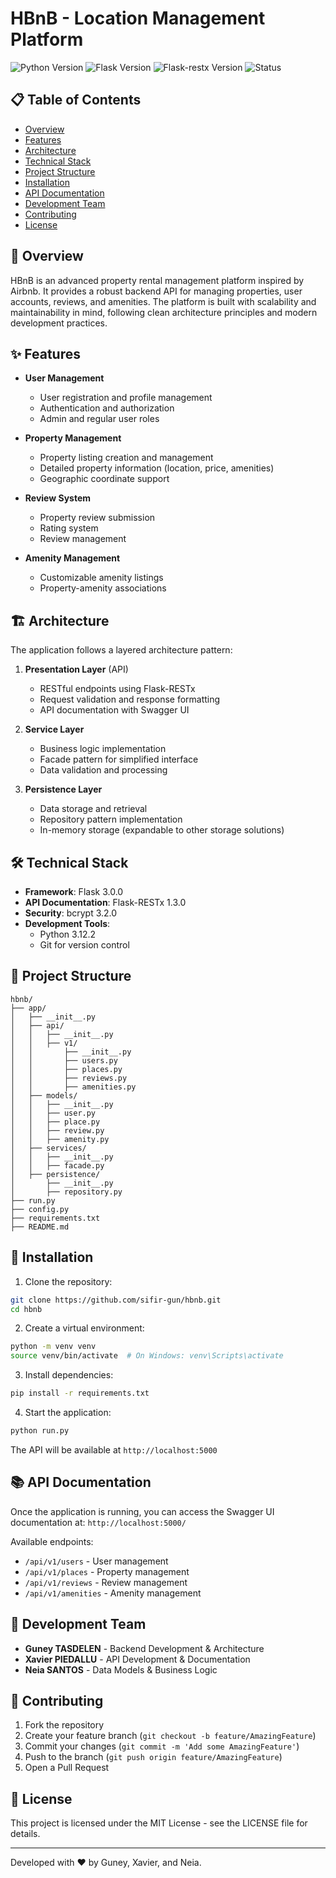 # HBnB - Location Management Platform

![Python Version](https://img.shields.io/badge/python-3.12.2-blue.svg)
![Flask Version](https://img.shields.io/badge/flask-3.0.0-green.svg)
![Flask-restx Version](https://img.shields.io/badge/flask-restx-1.3.0-red.svg)
![Status](https://img.shields.io/badge/status-development-yellow.svg)

## 📋 Table of Contents

- [Overview](#overview)
- [Features](#features)
- [Architecture](#architecture)
- [Technical Stack](#technical-stack)
- [Project Structure](#project-structure)
- [Installation](#installation)
- [API Documentation](#api-documentation)
- [Development Team](#development-team)
- [Contributing](#contributing)
- [License](#license)

## 🎯 Overview

HBnB is an advanced property rental management platform inspired by Airbnb. It provides a robust backend API for managing properties, user accounts, reviews, and amenities. The platform is built with scalability and maintainability in mind, following clean architecture principles and modern development practices.

## ✨ Features

- **User Management**
  - User registration and profile management
  - Authentication and authorization
  - Admin and regular user roles

- **Property Management**
  - Property listing creation and management
  - Detailed property information (location, price, amenities)
  - Geographic coordinate support

- **Review System**
  - Property review submission
  - Rating system
  - Review management

- **Amenity Management**
  - Customizable amenity listings
  - Property-amenity associations

## 🏗 Architecture

The application follows a layered architecture pattern:

1. **Presentation Layer** (API)
   - RESTful endpoints using Flask-RESTx
   - Request validation and response formatting
   - API documentation with Swagger UI

2. **Service Layer**
   - Business logic implementation
   - Facade pattern for simplified interface
   - Data validation and processing

3. **Persistence Layer**
   - Data storage and retrieval
   - Repository pattern implementation
   - In-memory storage (expandable to other storage solutions)

## 🛠 Technical Stack

- **Framework**: Flask 3.0.0
- **API Documentation**: Flask-RESTx 1.3.0
- **Security**: bcrypt 3.2.0
- **Development Tools**:
  - Python 3.12.2
  - Git for version control

## 📁 Project Structure

```
hbnb/
├── app/
│   ├── __init__.py
│   ├── api/
│   │   ├── __init__.py
│   │   ├── v1/
│   │       ├── __init__.py
│   │       ├── users.py
│   │       ├── places.py
│   │       ├── reviews.py
│   │       ├── amenities.py
│   ├── models/
│   │   ├── __init__.py
│   │   ├── user.py
│   │   ├── place.py
│   │   ├── review.py
│   │   ├── amenity.py
│   ├── services/
│   │   ├── __init__.py
│   │   ├── facade.py
│   ├── persistence/
│       ├── __init__.py
│       ├── repository.py
├── run.py
├── config.py
├── requirements.txt
├── README.md
```

## 🚀 Installation

1. Clone the repository:
```bash
git clone https://github.com/sifir-gun/hbnb.git
cd hbnb
```

2. Create a virtual environment:
```bash
python -m venv venv
source venv/bin/activate  # On Windows: venv\Scripts\activate
```

3. Install dependencies:
```bash
pip install -r requirements.txt
```

4. Start the application:
```bash
python run.py
```

The API will be available at `http://localhost:5000`

## 📚 API Documentation

Once the application is running, you can access the Swagger UI documentation at:
`http://localhost:5000/`

Available endpoints:
- `/api/v1/users` - User management
- `/api/v1/places` - Property management
- `/api/v1/reviews` - Review management
- `/api/v1/amenities` - Amenity management

## 👥 Development Team

- **Guney TASDELEN** - Backend Development & Architecture
- **Xavier PIEDALLU** - API Development & Documentation
- **Neia SANTOS** - Data Models & Business Logic

## 🤝 Contributing

1. Fork the repository
2. Create your feature branch (`git checkout -b feature/AmazingFeature`)
3. Commit your changes (`git commit -m 'Add some AmazingFeature'`)
4. Push to the branch (`git push origin feature/AmazingFeature`)
5. Open a Pull Request

## 📄 License

This project is licensed under the MIT License - see the LICENSE file for details.

---

Developed with ❤️ by Guney, Xavier, and Neia.
